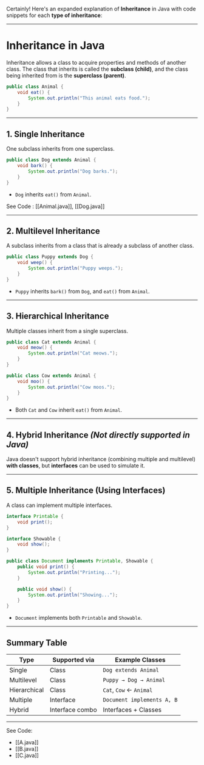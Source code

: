 Certainly! Here's an expanded explanation of **Inheritance** in Java with code snippets for each **type of inheritance**:

---

# Inheritance in Java

Inheritance allows a class to acquire properties and methods of another class. The class that inherits is called the **subclass (child)**, and the class being inherited from is the **superclass (parent)**.

```java
public class Animal {
    void eat() {
        System.out.println("This animal eats food.");
    }
}
```

---

## 1. **Single Inheritance**

One subclass inherits from one superclass.

```java
public class Dog extends Animal {
    void bark() {
        System.out.println("Dog barks.");
    }
}
```

- `Dog` inherits `eat()` from `Animal`.

See Code : [[Animal.java]], [[Dog.java]]

---

## 2. **Multilevel Inheritance**

A subclass inherits from a class that is already a subclass of another class.

```java
public class Puppy extends Dog {
    void weep() {
        System.out.println("Puppy weeps.");
    }
}
```

- `Puppy` inherits `bark()` from `Dog`, and `eat()` from `Animal`.

---

## 3. **Hierarchical Inheritance**

Multiple classes inherit from a single superclass.

```java
public class Cat extends Animal {
    void meow() {
        System.out.println("Cat meows.");
    }
}

public class Cow extends Animal {
    void moo() {
        System.out.println("Cow moos.");
    }
}
```

- Both `Cat` and `Cow` inherit `eat()` from `Animal`.

---

## 4. **Hybrid Inheritance** _(Not directly supported in Java)_

Java doesn't support hybrid inheritance (combining multiple and multilevel) **with classes**, but **interfaces** can be used to simulate it.

---

## 5. **Multiple Inheritance (Using Interfaces)**

A class can implement multiple interfaces.

```java
interface Printable {
    void print();
}

interface Showable {
    void show();
}

public class Document implements Printable, Showable {
    public void print() {
        System.out.println("Printing...");
    }

    public void show() {
        System.out.println("Showing...");
    }
}
```

- `Document` implements both `Printable` and `Showable`.
---

## Summary Table

|Type|Supported via|Example Classes|
|---|---|---|
|Single|Class|`Dog extends Animal`|
|Multilevel|Class|`Puppy → Dog → Animal`|
|Hierarchical|Class|`Cat`, `Cow` ← `Animal`|
|Multiple|Interface|`Document implements A, B`|
|Hybrid|Interface combo|Interfaces + Classes|

---
See Code:
- [[A.java]]
- [[B.java]]
- [[C.java]] 
